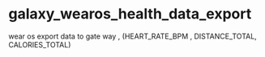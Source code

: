 # galaxy_wearos_health_data_export
wear os export  data to gate way , (HEART_RATE_BPM , DISTANCE_TOTAL, CALORIES_TOTAL)
